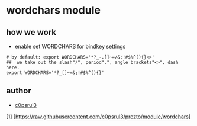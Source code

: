 wordchars  module
=================


how we work
-----------

- enable set WORDCHARS for bindkey settings

```
# by default: export WORDCHARS='*?_-.[]~=/&;!#$%^(){}<>'
##  we take out the slash"/", period".", angle brackets"<>", dash here.
export WORDCHARS='*?_[]~=&;!#$%^(){}'
```


author
------

- [c0psrul3](https://keybase.io/c0psrul3)

[1] [https://raw.githubusercontent.com/c0psrul3/prezto/module/wordchars]

